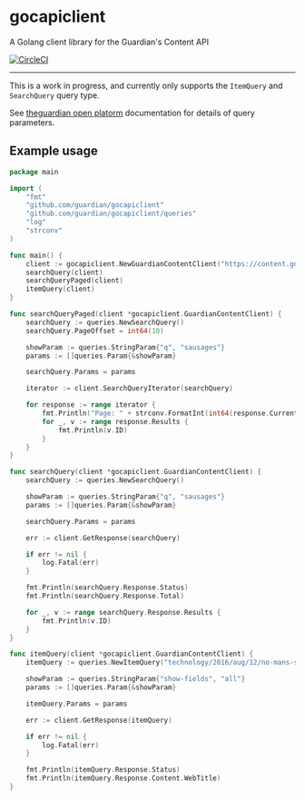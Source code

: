 # gocapiclient

A Golang client library for the Guardian's Content API

[![CircleCI](https://circleci.com/gh/guardian/gocapiclient.svg?style=svg)](https://circleci.com/gh/guardian/gocapiclient)

---

This is a work in progress, and currently only supports the `ItemQuery` and `SearchQuery` query type. 

See [theguardian open platorm](http://open-platform.theguardian.com/documentation/) documentation for details of query parameters.

## Example usage

```go
package main

import (
	"fmt"
	"github.com/guardian/gocapiclient"
	"github.com/guardian/gocapiclient/queries"
	"log"
	"strconv"
)

func main() {
	client := gocapiclient.NewGuardianContentClient("https://content.guardianapis.com/", "my-api-key")
	searchQuery(client)
	searchQueryPaged(client)
	itemQuery(client)
}

func searchQueryPaged(client *gocapiclient.GuardianContentClient) {
	searchQuery := queries.NewSearchQuery()
	searchQuery.PageOffset = int64(10)

	showParam := queries.StringParam{"q", "sausages"}
	params := []queries.Param{&showParam}

	searchQuery.Params = params

	iterator := client.SearchQueryIterator(searchQuery)

	for response := range iterator {
		fmt.Println("Page: " + strconv.FormatInt(int64(response.CurrentPage), 10))
		for _, v := range response.Results {
			fmt.Println(v.ID)
		}
	}
}

func searchQuery(client *gocapiclient.GuardianContentClient) {
	searchQuery := queries.NewSearchQuery()

	showParam := queries.StringParam{"q", "sausages"}
	params := []queries.Param{&showParam}

	searchQuery.Params = params

	err := client.GetResponse(searchQuery)

	if err != nil {
		log.Fatal(err)
	}

	fmt.Println(searchQuery.Response.Status)
	fmt.Println(searchQuery.Response.Total)

	for _, v := range searchQuery.Response.Results {
		fmt.Println(v.ID)
	}
}

func itemQuery(client *gocapiclient.GuardianContentClient) {
	itemQuery := queries.NewItemQuery("technology/2016/aug/12/no-mans-sky-review-hello-games")

	showParam := queries.StringParam{"show-fields", "all"}
	params := []queries.Param{&showParam}

	itemQuery.Params = params

	err := client.GetResponse(itemQuery)

	if err != nil {
		log.Fatal(err)
	}

	fmt.Println(itemQuery.Response.Status)
	fmt.Println(itemQuery.Response.Content.WebTitle)
}
```
